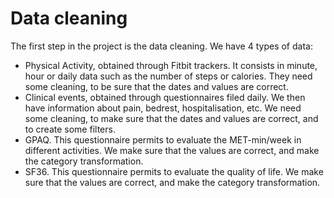 # Data cleaning

The first step in the project is the data cleaning. We have 4 types of data:
- Physical Activity, obtained through Fitbit trackers. It consists in minute, hour or daily data such as the number of steps or calories. They need some cleaning, to be sure that the dates and values are correct.
- Clinical events, obtained through questionnaires filed daily. We then have information about pain, bedrest, hospitalisation, etc. We need some cleaning, to make sure that the dates and values are correct, and to create some filters.
- GPAQ. This questionnaire permits to evaluate the MET-min/week in different activities. We make sure that the values are correct, and make the category transformation.
- SF36. This questionnaire permits to evaluate the quality of life. We make sure that the values are correct, and make the category transformation.
